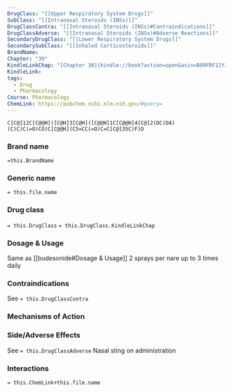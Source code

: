 ```yaml
---
DrugClass: "[[Upper Respiratory System Drugs]]"
SubClass: "[[Intranasal Steroids (INSs)]]"
DrugClassContra: "[[Intranasal Steroids (INSs)#Contraindications]]"
DrugClassAdverse: "[[Intranasal Steroids (INSs)#Adverse Reactions]]"
SecondaryDrugClass: "[[Lower Respiratory System Drugs]]"
SecondarySubClass: "[[Inhaled Corticosteroids]]"
BrandName: 
Chapter: "30"
KindleLinkChap: "[Chapter 30](kindle://book?action=open&asin=B09FRF11YJ&location=15967)"
KindleLink: 
tags:
  - Drug
  - Pharmacology
Course: Pharmacology
ChemLink: https://pubchem.ncbi.nlm.nih.gov/#query=
---
```

```smiles
C[C@]12C[C@@H]([C@H]3[C@H]([C@@H]1C[C@@H]4[C@]2(OC(O4)(C)C)C(=O)CO)C[C@@H](C5=CC(=O)C=C[C@]35C)F)O
```

### Brand name
`=this.BrandName`

### Generic name
`= this.file.name`

### Drug class 
`= this.DrugClass`
	`= this.DrugClass.KindleLinkChap`

### Dosage & Usage
Same as [[budesonide#Dosage & Usage]]
2 sprays per nare up to 3 times daily 

### Contraindications
See `= this.DrugClassContra`

### Mechanisms of Action

### Side/Adverse Effects
See `= this.DrugClassAdverse`
Nasal sting on administration

### Interactions

`= this.ChemLink+this.file.name`

